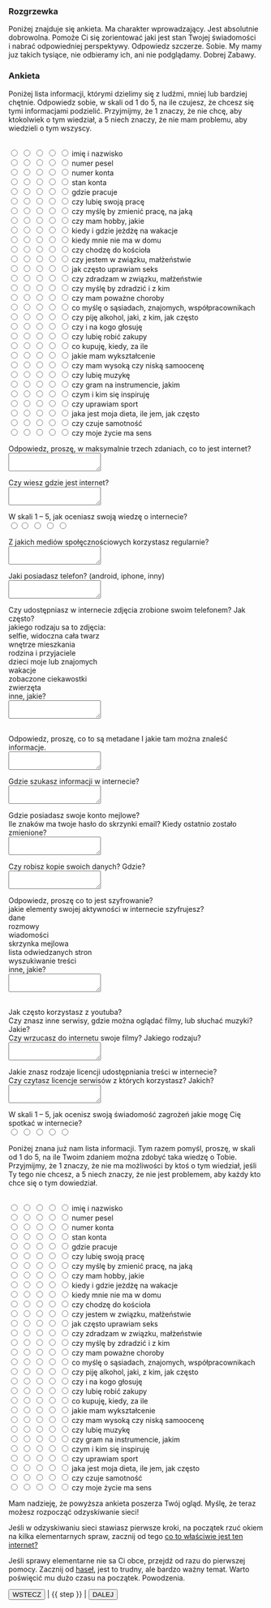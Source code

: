 <!-- wp:html -->
<div id="ankieta"><h3  v-if="step == 0">Rozgrzewka</h3>
<!-- /wp:html -->

<!-- wp:html -->
<p v-if="step == 0">Poniżej znajduje się ankieta. Ma charakter wprowadzający. Jest
absolutnie dobrowolna. Pomoże Ci się zorientować jaki jest stan
Twojej&nbsp;świadomości i&nbsp;nabrać odpowiedniej perspektywy. Odpowiedz
szczerze. Sobie. My mamy juz takich tysiące, nie&nbsp;odbieramy ich, ani
nie&nbsp;podglądamy. Dobrej Zabawy.</p>
<!-- /wp:html -->

<!-- wp:html -->
<h3 v-if="step == 1" class="pokapokapoka">Ankieta </h3>
<!-- /wp:html -->

<!-- wp:html -->
<p v-if="step == 1" class="pokapokapoka">Poniżej lista informacji, którymi dzielimy się z&nbsp;ludźmi, mniej lub  bardziej chętnie. Odpowiedz sobie, w&nbsp;skali od&nbsp;1 do 5, na&nbsp;ile czujesz,  że&nbsp;chcesz się tymi informacjami podzielić. Przyjmijmy, że&nbsp;1 znaczy,  że&nbsp;nie&nbsp;chcę, aby ktokolwiek o&nbsp;tym wiedział, a 5 niech&nbsp;znaczy,  że&nbsp;nie&nbsp;mam problemu, aby wiedzieli o&nbsp;tym wszyscy.</p>
<!-- /wp:html -->

<!-- wp:html -->
<form id="form"><p v-if="step == 1"  class="pokapokapoka"  ><br> <input type="radio" name="imie-ocena" value="1" v-model="ocena.imie" >
  <input type="radio" name="imie-ocena" value="2" v-model="ocena.imie" >
  <input type="radio" name="imie-ocena" value="3" v-model="ocena.imie" >
  <input type="radio" name="imie-ocena" value="4" v-model="ocena.imie" >
  <input type="radio" name="imie-ocena" value="5" v-model="ocena.imie" > imię i&nbsp;nazwisko<br>
  <input type="radio" name="pesel-ocena" value="1" v-model="ocena.pesel" >
  <input type="radio" name="pesel-ocena" value="2" v-model="ocena.pesel" >
  <input type="radio" name="pesel-ocena" value="3" v-model="ocena.pesel" >
  <input type="radio" name="pesel-ocena" value="4" v-model="ocena.pesel" >
  <input type="radio" name="pesel-ocena" value="5" v-model="ocena.pesel" > numer pesel<br>
  <input type="radio" name="konto-ocena" value="1" v-model="ocena.konto">
  <input type="radio" name="konto-ocena" value="2" v-model="ocena.konto">
  <input type="radio" name="konto-ocena" value="3" v-model="ocena.konto">
  <input type="radio" name="konto-ocena" value="4" v-model="ocena.konto">
  <input type="radio" name="konto-ocena" value="5" v-model="ocena.konto"> numer konta<br>
  <input type="radio" name="stan-konto-ocena" value="1" v-model="ocena.stan">
  <input type="radio" name="stan-konto-ocena" value="2" v-model="ocena.stan">
  <input type="radio" name="stan-konto-ocena" value="3" v-model="ocena.stan">
  <input type="radio" name="stan-konto-ocena" value="4" v-model="ocena.stan">
  <input type="radio" name="stan-konto-ocena" value="5" v-model="ocena.stan"> stan konta<br>
  <input type="radio" name="praca-ocena" value="1" v-model="ocena.praca">
  <input type="radio" name="praca-ocena" value="2" v-model="ocena.praca">
  <input type="radio" name="praca-ocena" value="3" v-model="ocena.praca">
  <input type="radio" name="praca-ocena" value="4" v-model="ocena.praca">
  <input type="radio" name="praca-ocena" value="5" v-model="ocena.praca"> gdzie pracuje<br>
  <input type="radio" name="lubie-praca-ocena" value="1" v-model="ocena.ludzie">
  <input type="radio" name="lubie-praca-ocena" value="2" v-model="ocena.ludzie">
  <input type="radio" name="lubie-praca-ocena" value="3" v-model="ocena.ludzie">
  <input type="radio" name="lubie-praca-ocena" value="4" v-model="ocena.ludzie">
  <input type="radio" name="lubie-praca-ocena" value="5" v-model="ocena.ludzie"> czy&nbsp;lubię swoją pracę<br>
  <input type="radio" name="zmiana-praca-ocena" value="1" v-model="ocena.zmiana">
  <input type="radio" name="zmiana-praca-ocena" value="2" v-model="ocena.zmiana">
  <input type="radio" name="zmiana-praca-ocena" value="3" v-model="ocena.zmiana">
  <input type="radio" name="zmiana-praca-ocena" value="4" v-model="ocena.zmiana">
  <input type="radio" name="zmiana-praca-ocena" value="5" v-model="ocena.zmiana"> czy&nbsp;myślę by&nbsp;zmienić pracę, na&nbsp;jaką<br>
  <input type="radio" name="hobby-ocena" value="1" v-model="ocena.hobby">
  <input type="radio" name="hobby-ocena" value="2" v-model="ocena.hobby">
  <input type="radio" name="hobby-ocena" value="3" v-model="ocena.hobby">
  <input type="radio" name="hobby-ocena" value="4" v-model="ocena.hobby">
  <input type="radio" name="hobby-ocena" value="5" v-model="ocena.hobby"> czy&nbsp;mam hobby, jakie<br>
  <input type="radio" name="wakacje-ocena" value="1" v-model="ocena.wakacje">
  <input type="radio" name="wakacje-ocena" value="2" v-model="ocena.wakacje">
  <input type="radio" name="wakacje-ocena" value="3" v-model="ocena.wakacje">
  <input type="radio" name="wakacje-ocena" value="4" v-model="ocena.wakacje">
  <input type="radio" name="wakacje-ocena" value="5" v-model="ocena.wakacje"> kiedy i&nbsp;gdzie jeżdżę na&nbsp;wakacje<br>
  <input type="radio" name="nieobecnosc-ocena" value="1" v-model="ocena.nieobecnosc">
  <input type="radio" name="nieobecnosc-ocena" value="2" v-model="ocena.nieobecnosc">
  <input type="radio" name="nieobecnosc-ocena" value="3" v-model="ocena.nieobecnosc">
  <input type="radio" name="nieobecnosc-ocena" value="4" v-model="ocena.nieobecnosc">
  <input type="radio" name="nieobecnosc-ocena" value="5" v-model="ocena.nieobecnosc"> kiedy mnie nie&nbsp;ma w&nbsp;domu<br>
  <input type="radio" name="kosciol-ocena" value="1" v-model="ocena.kosciol">
  <input type="radio" name="kosciol-ocena" value="2" v-model="ocena.kosciol">
  <input type="radio" name="kosciol-ocena" value="3" v-model="ocena.kosciol">
  <input type="radio" name="kosciol-ocena" value="4" v-model="ocena.kosciol">
  <input type="radio" name="kosciol-ocena" value="5" v-model="ocena.kosciol"> czy&nbsp;chodzę do&nbsp;kościoła<br>
  <input type="radio" name="zwiazek-ocena" value="1" v-model="ocena.zwiazek">
  <input type="radio" name="zwiazek-ocena" value="2" v-model="ocena.zwiazek">
  <input type="radio" name="zwiazek-ocena" value="3" v-model="ocena.zwiazek">
  <input type="radio" name="zwiazek-ocena" value="4" v-model="ocena.zwiazek">
  <input type="radio" name="zwiazek-ocena" value="5" v-model="ocena.zwiazek"> czy&nbsp;jestem w&nbsp;związku, małżeństwie<br>
  <input type="radio" name="sex-ocena" value="1" v-model="ocena.sex">
  <input type="radio" name="sex-ocena" value="2" v-model="ocena.sex">
  <input type="radio" name="sex-ocena" value="3" v-model="ocena.sex">
  <input type="radio" name="sex-ocena" value="4" v-model="ocena.sex">
  <input type="radio" name="sex-ocena" value="5" v-model="ocena.sex"> jak często uprawiam seks<br>
  <input type="radio" name="zdrada-ocena" value="1" v-model="ocena.zdrada">
  <input type="radio" name="zdrada-ocena" value="2" v-model="ocena.zdrada">
  <input type="radio" name="zdrada-ocena" value="3" v-model="ocena.zdrada">
  <input type="radio" name="zdrada-ocena" value="4" v-model="ocena.zdrada">
  <input type="radio" name="zdrada-ocena" value="5" v-model="ocena.zdrada"> czy&nbsp;zdradzam w&nbsp;związku, małżeństwie<br>
  <input type="radio" name="mysl-zdrada-ocena" value="1" v-model="ocena.myslZdrada">
  <input type="radio" name="mysl-zdrada-ocena" value="2" v-model="ocena.myslZdrada">
  <input type="radio" name="mysl-zdrada-ocena" value="3" v-model="ocena.myslZdrada">
  <input type="radio" name="mysl-zdrada-ocena" value="4" v-model="ocena.myslZdrada">
  <input type="radio" name="mysl-zdrada-ocena" value="5" v-model="ocena.myslZdrada"> czy&nbsp;myślę by&nbsp;zdradzić i&nbsp;z&nbsp;kim<br>
  <input type="radio" name="choroby-ocena" value="1" v-model="ocena.choroby">
  <input type="radio" name="choroby-ocena" value="2" v-model="ocena.choroby">
  <input type="radio" name="choroby-ocena" value="3" v-model="ocena.choroby">
  <input type="radio" name="choroby-ocena" value="4" v-model="ocena.choroby">
  <input type="radio" name="choroby-ocena" value="5" v-model="ocena.choroby"> czy&nbsp;mam poważne choroby<br>
  <input type="radio" name="o-innych-ocena" value="1"  v-model="ocena.oInnych">
  <input type="radio" name="o-innych-ocena" value="2"  v-model="ocena.oInnych">
  <input type="radio" name="o-innych-ocena" value="3"  v-model="ocena.oInnych">
  <input type="radio" name="o-innych-ocena" value="4"  v-model="ocena.oInnych">
  <input type="radio" name="o-innych-ocena" value="5"  v-model="ocena.oInnych"> co myślę o&nbsp;sąsiadach, znajomych, współpracownikach<br>
  <input type="radio" name="alko-ocena" value="1" v-model="ocena.alko">
  <input type="radio" name="alko-ocena" value="2" v-model="ocena.alko">
  <input type="radio" name="alko-ocena" value="3" v-model="ocena.alko">
  <input type="radio" name="alko-ocena" value="4" v-model="ocena.alko">
  <input type="radio" name="alko-ocena" value="5" v-model="ocena.alko"> czy&nbsp;piję alkohol, jaki, z&nbsp;kim, jak często<br>
  <input type="radio" name="glosowanie-ocena" value="1" v-model="ocena.glosowanie">
  <input type="radio" name="glosowanie-ocena" value="2" v-model="ocena.glosowanie">
  <input type="radio" name="glosowanie-ocena" value="3" v-model="ocena.glosowanie">
  <input type="radio" name="glosowanie-ocena" value="4" v-model="ocena.glosowanie">
  <input type="radio" name="glosowanie-ocena" value="5" v-model="ocena.glosowanie"> czy&nbsp;i&nbsp;na&nbsp;kogo głosuję<br>
  <input type="radio" name="zakupy-ocena" value="1"  v-model="ocena.zakupy">
  <input type="radio" name="zakupy-ocena" value="2"  v-model="ocena.zakupy">
  <input type="radio" name="zakupy-ocena" value="3"  v-model="ocena.zakupy">
  <input type="radio" name="zakupy-ocena" value="4"  v-model="ocena.zakupy">
  <input type="radio" name="zakupy-ocena" value="5"  v-model="ocena.zakupy"> czy&nbsp;lubię robić zakupy<br>
  <input type="radio" name="zakupy-co-ocena" value="1" v-model="ocena.zakupyCo">
  <input type="radio" name="zakupy-co-ocena" value="2" v-model="ocena.zakupyCo">
  <input type="radio" name="zakupy-co-ocena" value="3" v-model="ocena.zakupyCo">
  <input type="radio" name="zakupy-co-ocena" value="4" v-model="ocena.zakupyCo">
  <input type="radio" name="zakupy-co-ocena" value="5" v-model="ocena.zakupyCo"> co kupuję, kiedy, za&nbsp;ile<br>
  <input type="radio" name="wyksztalcenie-ocena" value="1" v-model="ocena.wyksztalcenie">
  <input type="radio" name="wyksztalcenie-ocena" value="2" v-model="ocena.wyksztalcenie">
  <input type="radio" name="wyksztalcenie-ocena" value="3" v-model="ocena.wyksztalcenie">
  <input type="radio" name="wyksztalcenie-ocena" value="4" v-model="ocena.wyksztalcenie">
  <input type="radio" name="wyksztalcenie-ocena" value="5" v-model="ocena.wyksztalcenie"> jakie mam wykształcenie<br>
  <input type="radio" name="samoocena-ocena" value="1" v-model="ocena.samoocena" >
  <input type="radio" name="samoocena-ocena" value="2" v-model="ocena.samoocena" >
  <input type="radio" name="samoocena-ocena" value="3" v-model="ocena.samoocena" >
  <input type="radio" name="samoocena-ocena" value="4" v-model="ocena.samoocena" >
  <input type="radio" name="samoocena-ocena" value="5" v-model="ocena.samoocena" > czy&nbsp;mam wysoką czy&nbsp;niską samoocenę<br>
  <input type="radio" name="muzyka-ocena" value="1" v-model="ocena.muzyka">
  <input type="radio" name="muzyka-ocena" value="2" v-model="ocena.muzyka">
  <input type="radio" name="muzyka-ocena" value="3" v-model="ocena.muzyka">
  <input type="radio" name="muzyka-ocena" value="4" v-model="ocena.muzyka">
  <input type="radio" name="muzyka-ocena" value="5" v-model="ocena.muzyka"> czy&nbsp;lubię muzykę<br>
  <input type="radio" name="instrument-ocena" value="1" v-model="ocena.instrument">
  <input type="radio" name="instrument-ocena" value="2" v-model="ocena.instrument">
  <input type="radio" name="instrument-ocena" value="3" v-model="ocena.instrument">
  <input type="radio" name="instrument-ocena" value="4" v-model="ocena.instrument">
  <input type="radio" name="instrument-ocena" value="5" v-model="ocena.instrument"> czy&nbsp;gram na&nbsp;instrumencie, jakim<br>
  <input type="radio" name="inspiracje-ocena" value="1" v-model="ocena.inspiracje">
  <input type="radio" name="inspiracje-ocena" value="2" v-model="ocena.inspiracje">
  <input type="radio" name="inspiracje-ocena" value="3" v-model="ocena.inspiracje">
  <input type="radio" name="inspiracje-ocena" value="4" v-model="ocena.inspiracje">
  <input type="radio" name="inspiracje-ocena" value="5" v-model="ocena.inspiracje"> czym i&nbsp;kim się inspiruję<br>
  <input type="radio" name="sport-ocena" value="1" v-model="ocena.sport">
  <input type="radio" name="sport-ocena" value="2" v-model="ocena.sport">
  <input type="radio" name="sport-ocena" value="3" v-model="ocena.sport">
  <input type="radio" name="sport-ocena" value="4" v-model="ocena.sport">
  <input type="radio" name="sport-ocena" value="5" v-model="ocena.sport"> czy&nbsp;uprawiam sport<br>
  <input type="radio" name="dieta-ocena" value="1" v-model="ocena.dieta">
  <input type="radio" name="dieta-ocena" value="2" v-model="ocena.dieta">
  <input type="radio" name="dieta-ocena" value="3" v-model="ocena.dieta">
  <input type="radio" name="dieta-ocena" value="4" v-model="ocena.dieta">
  <input type="radio" name="dieta-ocena" value="5" v-model="ocena.dieta"> jaka jest moja dieta, ile jem, jak często<br>
  <input type="radio" name="samotnosc-ocena" value="1" v-model="ocena.samotnosc">
  <input type="radio" name="samotnosc-ocena" value="2" v-model="ocena.samotnosc">
  <input type="radio" name="samotnosc-ocena" value="3" v-model="ocena.samotnosc">
  <input type="radio" name="samotnosc-ocena" value="4" v-model="ocena.samotnosc">
  <input type="radio" name="samotnosc-ocena" value="5" v-model="ocena.samotnosc"> czy&nbsp;czuje samotność<br>
  <input type="radio" name="sens-ocena" value="1" v-model="ocena.sens">
  <input type="radio" name="sens-ocena" value="2" v-model="ocena.sens">
  <input type="radio" name="sens-ocena" value="3" v-model="ocena.sens">
  <input type="radio" name="sens-ocena" value="4" v-model="ocena.sens">
  <input type="radio" name="sens-ocena" value="5" v-model="ocena.sens"> czy&nbsp;moje&nbsp;życie ma sens </p>
<!-- /wp:html -->

<!-- wp:html -->
<p v-if="step == 2" class="pokapokapoka">  Odpowiedz, proszę, w maksymalnie trzech zdaniach, co to jest internet?<br><textarea v-model="odp.internet" name="internet"> </textarea></p>
<!-- /wp:html -->

<!-- wp:html -->
<p v-if="step == 3" class="pokapokapoka">Czy&nbsp;wiesz gdzie jest internet?<br> <textarea name="gdzie" v-model="odp.gdzie"> </textarea></p>
<!-- /wp:html -->

<!-- wp:html -->
<p v-if="step == 4" class="pokapokapoka"> W&nbsp;skali 1 – 5, jak oceniasz swoją wiedzę o&nbsp;internecie?<br><input type="radio" name="wiedza-ocena" value="1"><input type="radio" name="wiedza-ocena" value="2">
 <input type="radio" name="wiedza-ocena" value="3">
 <input type="radio" name="wiedza-ocena" value="4">
 <input type="radio" name="wiedza-ocena" value="5"> </p>
<!-- /wp:html -->

<!-- wp:html -->
<p v-if="step == 5" class="pokapokapoka"> Z&nbsp;jakich mediów społęcznościowych korzystasz regularnie?<br><textarea v-model="odp.media" name="media"> </textarea> </p>
<!-- /wp:html -->

<!-- wp:html -->
<p v-if="step == 6" class="pokapokapoka">Jaki posiadasz telefon? (android, iphone, inny)<br><textarea v-model="odp.telefon" name="telefon"> </textarea> </p>
<!-- /wp:html -->

<!-- wp:html -->
<p v-if="step == 7" class="pokapokapoka">Czy&nbsp;udostępniasz w&nbsp;internecie zdjęcia zrobione swoim telefonem? Jak często?<br>  jakiego rodzaju sa to&nbsp;zdjęcia:<br> selfie, widoczna cała twarz<br> wnętrze mieszkania<br> rodzina i&nbsp;przyjaciele<br> dzieci moje&nbsp;lub znajomych<br> wakacje<br> zobaczone ciekawostki<br> zwierzęta<br> inne, jakie?<br><textarea v-model="odp.zdjecia" name="izdjecia"> </textarea></p>
<!-- /wp:html -->

<!-- wp:html -->
<p v-if="step == 8" class="pokapokapoka"><br> Odpowiedz, proszę, co to&nbsp;są metadane I&nbsp;jakie tam można znaleść informacje.<br><textarea v-model="odp.metadane" name="metadane"> </textarea></p>
<!-- /wp:html -->

<!-- wp:html -->
<p v-if="step == 9" class="pokapokapoka">Gdzie szukasz informacji w&nbsp;internecie?<br><textarea v-model="odp.szukasz" name="gdzie-szukasz"> </textarea></p>
<!-- /wp:html -->

<!-- wp:html -->
<p v-if="step == 10" class="pokapokapoka">Gdzie posiadasz swoje konto mejlowe?<br> Ile znaków ma twoje&nbsp;hasło do&nbsp;skrzynki email? Kiedy ostatnio zostało zmienione?<br><textarea v-model="odp.konto" name="mejl"> </textarea></p>
<!-- /wp:html -->

<!-- wp:html -->
<p v-if="step == 11" class="pokapokapoka">Czy&nbsp;robisz kopie swoich danych? Gdzie?<br><textarea v-model="odp.kopia" name="kopia-danych"> </textarea></p>
<!-- /wp:html -->

<!-- wp:html -->
<p v-if="step == 12" class="pokapokapoka">Odpowiedz, proszę co to&nbsp;jest szyfrowanie?<br>jakie elementy swojej aktywności w&nbsp;internecie szyfrujesz?<br> dane<br> rozmowy<br> wiadomości<br> skrzynka mejlowa<br> lista odwiedzanych stron<br> wyszukiwanie treści<br> inne, jakie?<br><textarea v-model="odp.szyfr" name="szyfrowanie"> </textarea></p>
<!-- /wp:html -->

<!-- wp:html -->
<p v-if="step == 13" class="pokapokapoka"><br> Jak często korzystasz z&nbsp;youtuba?<br> Czy&nbsp;znasz inne serwisy, gdzie można oglądać filmy, lub słuchać muzyki? Jakie?<br> Czy&nbsp;wrzucasz do&nbsp;internetu swoje filmy? Jakiego rodzaju?<br><textarea v-model="odp.youtube" name="youtube"> </textarea></p>
<!-- /wp:html -->

<!-- wp:html -->
<p v-if="step == 14" class="pokapokapoka"> Jakie znasz rodzaje licencji udostępniania treści w&nbsp;internecie?<br> Czy&nbsp;czytasz licencje serwisów z&nbsp;których&nbsp;korzystasz? Jakich?<br><textarea v-model="odp.licencje" name="licencje"> </textarea></p>
<!-- /wp:html -->

<!-- wp:html -->
<p v-if="step == 15" class="pokapokapoka">W&nbsp;skali 1 – 5, jak ocenisz swoją świadomość zagrożeń jakie mogę Cię spotkać w&nbsp;internecie?<br><input type="radio" name="zagrozenie" value="1">
 <input type="radio" name="zagrozenie" value="2">
 <input type="radio" name="zagrozenie" value="3">
 <input type="radio" name="zagrozenie" value="4">
 <input type="radio" name="zagrozenie" value="5"> </p>
<!-- /wp:html -->

<!-- wp:html -->
<p v-if="step == 16" class="pokapokapoka">Poniżej znana już nam lista informacji. Tym razem pomyśl, proszę,  w&nbsp;skali od&nbsp;1 do 5, na&nbsp;ile Twoim zdaniem można zdobyć taka wiedzę  o&nbsp;Tobie. Przyjmijmy, że&nbsp;1 znaczy, że&nbsp;nie&nbsp;ma możliwości by&nbsp;ktoś o&nbsp;tym  wiedział, jeśli Ty tego nie&nbsp;chcesz, a 5 niech&nbsp;znaczy, że&nbsp;nie&nbsp;jest  problemem, aby każdy kto chce się o&nbsp;tym dowiedział.</p>
<!-- /wp:html -->

<!-- wp:html -->
<p  v-if="step == 16" class="pokapokapoka" ><br> <input type="radio" name="imie-ocena-2" value="1">
 <input type="radio" name="imie-ocena-2" value="2">
 <input type="radio" name="imie-ocena-2" value="3">
 <input type="radio" name="imie-ocena-2" value="4">
 <input type="radio" name="imie-ocena-2" value="5"> imię i&nbsp;nazwisko<br>
 <input type="radio" name="pesel-ocena-2" value="1">
 <input type="radio" name="pesel-ocena-2" value="2">
 <input type="radio" name="pesel-ocena-2" value="3">
 <input type="radio" name="pesel-ocena-2" value="4">
 <input type="radio" name="pesel-ocena-2" value="5"> numer pesel<br>
 <input type="radio" name="konto-ocena-2" value="1">
 <input type="radio" name="konto-ocena-2" value="2">
 <input type="radio" name="konto-ocena-2" value="3">
 <input type="radio" name="konto-ocena-2" value="4">
 <input type="radio" name="konto-ocena-2" value="5"> numer konta<br>
 <input type="radio" name="stan-konto-ocena-2" value="1">
 <input type="radio" name="stan-konto-ocena-2" value="2">
 <input type="radio" name="stan-konto-ocena-2" value="3">
 <input type="radio" name="stan-konto-ocena-2" value="4">
 <input type="radio" name="stan-konto-ocena-2" value="5"> stan konta<br>
 <input type="radio" name="praca-ocena-2" value="1">
 <input type="radio" name="praca-ocena-2" value="2">
 <input type="radio" name="praca-ocena-2" value="3">
 <input type="radio" name="praca-ocena-2" value="4">
 <input type="radio" name="praca-ocena-2" value="5"> gdzie pracuje<br>
 <input type="radio" name="lubie-praca-ocena-2" value="1">
 <input type="radio" name="lubie-praca-ocena-2" value="2">
 <input type="radio" name="lubie-praca-ocena-2" value="3">
 <input type="radio" name="lubie-praca-ocena-2" value="4">
 <input type="radio" name="lubie-praca-ocena-2" value="5"> czy&nbsp;lubię swoją pracę<br>
 <input type="radio" name="zmiana-praca-ocena-2" value="1">
 <input type="radio" name="zmiana-praca-ocena-2" value="2">
 <input type="radio" name="zmiana-praca-ocena-2" value="3">
 <input type="radio" name="zmiana-praca-ocena-2" value="4">
 <input type="radio" name="zmiana-praca-ocena-2" value="5"> czy&nbsp;myślę by&nbsp;zmienić pracę, na&nbsp;jaką<br>
 <input type="radio" name="hobby-ocena-2" value="1">
 <input type="radio" name="hobby-ocena-2" value="2">
 <input type="radio" name="hobby-ocena-2" value="3">
 <input type="radio" name="hobby-ocena-2" value="4">
 <input type="radio" name="hobby-ocena-2" value="5"> czy&nbsp;mam hobby, jakie<br>
 <input type="radio" name="wakacje-ocena-2" value="1">
 <input type="radio" name="wakacje-ocena-2" value="2">
 <input type="radio" name="wakacje-ocena-2" value="3">
 <input type="radio" name="wakacje-ocena-2" value="4">
 <input type="radio" name="wakacje-ocena-2" value="5"> kiedy i&nbsp;gdzie jeżdżę na&nbsp;wakacje<br>
 <input type="radio" name="nieobecnosc-ocena-2" value="1">
 <input type="radio" name="nieobecnosc-ocena-2" value="2">
 <input type="radio" name="nieobecnosc-ocena-2" value="3">
 <input type="radio" name="nieobecnosc-ocena-2" value="4">
 <input type="radio" name="nieobecnosc-ocena-2" value="5"> kiedy mnie nie&nbsp;ma w&nbsp;domu<br>
 <input type="radio" name="kosciol-ocena-2" value="1">
 <input type="radio" name="kosciol-ocena-2" value="2">
 <input type="radio" name="kosciol-ocena-2" value="3">
 <input type="radio" name="kosciol-ocena-2" value="4">
 <input type="radio" name="kosciol-ocena-2" value="5"> czy&nbsp;chodzę do&nbsp;kościoła<br>
 <input type="radio" name="zwiazek-ocena-2" value="1">
 <input type="radio" name="zwiazek-ocena-2" value="2">
 <input type="radio" name="zwiazek-ocena-2" value="3">
 <input type="radio" name="zwiazek-ocena-2" value="4">
 <input type="radio" name="zwiazek-ocena-2" value="5"> czy&nbsp;jestem w&nbsp;związku, małżeństwie<br>
 <input type="radio" name="sex-ocena-2" value="1">
 <input type="radio" name="sex-ocena-2" value="2">
 <input type="radio" name="sex-ocena-2" value="3">
 <input type="radio" name="sex-ocena-2" value="4">
 <input type="radio" name="sex-ocena-2" value="5"> jak często uprawiam seks<br>
 <input type="radio" name="zdrada-ocena-2" value="1">
 <input type="radio" name="zdrada-ocena-2" value="2">
 <input type="radio" name="zdrada-ocena-2" value="3">
 <input type="radio" name="zdrada-ocena-2" value="4">
 <input type="radio" name="zdrada-ocena-2" value="5"> czy&nbsp;zdradzam w&nbsp;związku, małżeństwie<br>
 <input type="radio" name="mysl-zdrada-ocena-2" value="1">
 <input type="radio" name="mysl-zdrada-ocena-2" value="2">
 <input type="radio" name="mysl-zdrada-ocena-2" value="3">
 <input type="radio" name="mysl-zdrada-ocena-2" value="4">
 <input type="radio" name="mysl-zdrada-ocena-2" value="5"> czy&nbsp;myślę by&nbsp;zdradzić i&nbsp;z&nbsp;kim<br>
 <input type="radio" name="choroby-ocena-2" value="1">
 <input type="radio" name="choroby-ocena-2" value="2">
 <input type="radio" name="choroby-ocena-2" value="3">
 <input type="radio" name="choroby-ocena-2" value="4">
 <input type="radio" name="choroby-ocena-2" value="5"> czy&nbsp;mam poważne choroby<br>
 <input type="radio" name="o-innych-ocena-2" value="1">
 <input type="radio" name="o-innych-ocena-2" value="2">
 <input type="radio" name="o-innych-ocena-2" value="3">
 <input type="radio" name="o-innych-ocena-2" value="4">
 <input type="radio" name="o-innych-ocena-2" value="5"> co myślę o&nbsp;sąsiadach, znajomych, współpracownikach<br>
 <input type="radio" name="alko-ocena-2" value="1">
 <input type="radio" name="alko-ocena-2" value="2">
 <input type="radio" name="alko-ocena-2" value="3">
 <input type="radio" name="alko-ocena-2" value="4">
 <input type="radio" name="alko-ocena-2" value="5"> czy&nbsp;piję alkohol, jaki, z&nbsp;kim, jak często<br>
 <input type="radio" name="glosowanie-ocena-2" value="1">
 <input type="radio" name="glosowanie-ocena-2" value="2">
 <input type="radio" name="glosowanie-ocena-2" value="3">
 <input type="radio" name="glosowanie-ocena-2" value="4">
 <input type="radio" name="glosowanie-ocena-2" value="5"> czy&nbsp;i&nbsp;na&nbsp;kogo głosuję<br>
 <input type="radio" name="zakupy-ocena-2" value="1">
 <input type="radio" name="zakupy-ocena-2" value="2">
 <input type="radio" name="zakupy-ocena-2" value="3">
 <input type="radio" name="zakupy-ocena-2" value="4">
 <input type="radio" name="zakupy-ocena-2" value="5"> czy&nbsp;lubię robić zakupy<br>
 <input type="radio" name="zakupy-co-ocena-2" value="1">
 <input type="radio" name="zakupy-co-ocena-2" value="2">
 <input type="radio" name="zakupy-co-ocena-2" value="3">
 <input type="radio" name="zakupy-co-ocena-2" value="4">
 <input type="radio" name="zakupy-co-ocena-2" value="5"> co kupuję, kiedy, za&nbsp;ile<br>
 <input type="radio" name="wyksztalcenie-ocena-2" value="1">
 <input type="radio" name="wyksztalcenie-ocena-2" value="2">
 <input type="radio" name="wyksztalcenie-ocena-2" value="3">
 <input type="radio" name="wyksztalcenie-ocena-2" value="4">
 <input type="radio" name="wyksztalcenie-ocena-2" value="5"> jakie mam wykształcenie<br>
 <input type="radio" name="samoocena-ocena-2" value="1">
 <input type="radio" name="samoocena-ocena-2" value="2">
 <input type="radio" name="samoocena-ocena-2" value="3">
 <input type="radio" name="samoocena-ocena-2" value="4">
 <input type="radio" name="samoocena-ocena-2" value="5"> czy&nbsp;mam wysoką czy&nbsp;niską samoocenę<br>
 <input type="radio" name="muzyka-ocena-2" value="1">
 <input type="radio" name="muzyka-ocena-2" value="2">
 <input type="radio" name="muzyka-ocena-2" value="3">
 <input type="radio" name="muzyka-ocena-2" value="4">
 <input type="radio" name="muzyka-ocena-2" value="5"> czy&nbsp;lubię muzykę<br>
 <input type="radio" name="instrument-ocena-2" value="1">
 <input type="radio" name="instrument-ocena-2" value="2">
 <input type="radio" name="instrument-ocena-2" value="3">
 <input type="radio" name="instrument-ocena-2" value="4">
 <input type="radio" name="instrument-ocena-2" value="5"> czy&nbsp;gram na&nbsp;instrumencie, jakim<br>
 <input type="radio" name="inspiracje-ocena-2" value="1">
 <input type="radio" name="inspiracje-ocena-2" value="2">
 <input type="radio" name="inspiracje-ocena-2" value="3">
 <input type="radio" name="inspiracje-ocena-2" value="4">
 <input type="radio" name="inspiracje-ocena-2" value="5"> czym i&nbsp;kim się inspiruję<br>
 <input type="radio" name="sport-ocena-2" value="1">
 <input type="radio" name="sport-ocena-2" value="2">
 <input type="radio" name="sport-ocena-2" value="3">
 <input type="radio" name="sport-ocena-2" value="4">
 <input type="radio" name="sport-ocena-2" value="5"> czy&nbsp;uprawiam sport<br>
 <input type="radio" name="dieta-ocena-2" value="1">
 <input type="radio" name="dieta-ocena-2" value="2">
 <input type="radio" name="dieta-ocena-2" value="3">
 <input type="radio" name="dieta-ocena-2" value="4">
 <input type="radio" name="dieta-ocena-2" value="5"> jaka jest moja dieta, ile jem, jak często<br>
 <input type="radio" name="samotnosc-ocena-2" value="1">
 <input type="radio" name="samotnosc-ocena-2" value="2">
 <input type="radio" name="samotnosc-ocena-2" value="3">
 <input type="radio" name="samotnosc-ocena-2" value="4">
 <input type="radio" name="samotnosc-ocena-2" value="5"> czy&nbsp;czuje samotność<br>
 <input type="radio" name="sens-ocena-2" value="1">
 <input type="radio" name="sens-ocena-2" value="2">
 <input type="radio" name="sens-ocena-2" value="3">
 <input type="radio" name="sens-ocena-2" value="4">
 <input type="radio" name="sens-ocena-2" value="5"> czy&nbsp;moje&nbsp;życie ma sens</p></form>
<!-- /wp:html -->

<!-- wp:html -->
<p v-if="step == 17" class="pokapokapoka">Mam nadzieję, że&nbsp;powyższa ankieta poszerza Twój&nbsp;ogląd. Myślę, że&nbsp;teraz możesz rozpocząć odzyskiwanie sieci! </p>
<!-- /wp:html -->

<!-- wp:html -->
<p v-if="step == 17" class="pokapokapoka">Jeśli w odzyskiwaniu sieci stawiasz pierwsze kroki, na początek rzuć okiem na kilka elementarnych spraw, zacznij od tego <a href="https://odzyskaj.net/co-to-jest-internet/">co to właściwie jest ten internet?</a></p>
<!-- /wp:html -->

<!-- wp:html -->
<p v-if="step == 17" class="pokapokapoka">Jeśli sprawy elementarne nie sa Ci obce, przejdź od razu do pierwszej pomocy. Zacznij od <a href="http://odzyskaj.net/przewodnik-krok-po-kroku/hasla/">haseł</a>, jest to trudny, ale bardzo ważny temat. Warto poświęcić mu dużo czasu na początek. Powodzenia.</p>
<!-- /wp:html -->

<!-- wp:html -->
<p><button class="toper" v-if="step != 0" @click.prevent="odejmijKrok"> WSTECZ</button>    | {{ step }} |  <button  class="toper" id="dalej" v-if="step != totalsteps" @click.prevent="dodajKrok"> DALEJ</button></p></div>
<!-- /wp:html -->

<!-- wp:html -->
<script src="https://cdn.jsdelivr.net/npm/vue/dist/vue.js"></script>
<script>new Vue({
        el: "#ankieta",
        data: {
step: 0,
totalsteps: 17,
test: "vue",
ocena:{
imie: "",
pesel:"",
konto:"",
stan:"",
praca:"",
ludzie:"",
zmiana:"",
hobby:"",
wakacje:"",
nieobecnosc:"",
kosciol:"",
zwiazek:"",
sex:"",
zdrada:"",
myslZdrada:"",
choroba:"",
oInnych:"",
alko:"",
glosowanie:"",
zakupy:"",
zakupyCo:"",
wyksztalcenie:"",
samoocena:"",
muzyka:"",
instrument:"",
inspiracje:"",
sport:"",
dieta:"",
samotnosc:"",
sens:""

},
odp: {
internet: "",
gdzie: "",
media: "",
telefon: "",
zdjecia: "",
metadane: "",
szukasz: "",
konto: "",
kopia: "",
szyfr: "",
youtube: "",
licencje: ""



       }   
        }
        ,
        methods: {
dodajKrok() {
this.step++,
gsap.to(window, {duration: 0.7, scrollTo:"#top"})
},
odejmijKrok() {
this.step--,
gsap.to(window, {duration: 0.7, scrollTo:"#top"})
}

}

        })</script>
<!-- /wp:html -->
